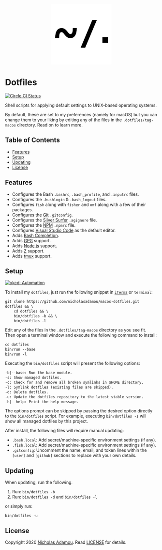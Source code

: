 <p align="center">
  <img src="dotfiles.png" alt="Dotfiles Icon"/>
</p>

# Dotfiles

[![Circle CI Status](https://circleci.com/gh/nicholasadamou/macos-dotfiles.svg?style=svg)](https://circleci.com/gh/nicholasadamou/macos-dotfiles)

Shell scripts for applying default settings to UNIX-based operating systems.

By default, these are set to my preferences (namely for macOS) but you can change them to your
liking by editing any of the files in the `.dotfiles/tag-macos` directory. Read on to learn
more.

## Table of Contents

- [Features](#features)
- [Setup](#setup)
- [Updating](#updating)
- [License](#license)

## Features

- Configures the Bash `.bashrc`, `.bash_profile`, and `.inputrc` files.
- Configures the `.hushlogin` & `.bash_logout` files.
- Configures `fish` along with `fisher` and `omf` along with a few of their packages.
- Configures the [Git](http://git-scm.com) `.gitconfig`.
- Configures the [Silver Surfer](https://github.com/ggreer/the_silver_searcher) `.agignore` file.
- Configures the [NPM](https://www.npmjs.org) `.npmrc` file.
- Configures [Visual Studio Code](https://code.visualstudio.com/) as the default editor.
- Adds [Bash Completion](http://bash-completion.alioth.debian.org).
- Adds [GPG](https://www.gnupg.org) support.
- Adds [Node.js](http://nodejs.org) support.
- Adds [Z](https://github.com/rupa/z) support.
- Adds [tmux](https://github.com/tmux/tmux) support.

## Setup

[![xkcd: Automation](http://imgs.xkcd.com/comics/automation.png)](http://xkcd.com/1319/)

To install my `dotfiles`, just run the following snippet in [`iTerm2`](https://www.iterm2.com/) or `terminal`:

    git clone https://github.com/nicholasadamou/macos-dotfiles.git dotfiles && \
    	cd dotfiles && \
    	bin/dotfiles -b && \
    	bin/dotfiles -l

Edit any of the files in the `.dotfiles/tag-macos` directory
as you see fit. Then open a terminal window and execute the following command to install:

    cd dotfiles
    bin/run --base
    bin/run -l

Executing the `bin/dotfiles` script will present the following options:

    -b|--base: Run the base module.
    -s: Show managed dotfiles.
    -c: Check for and remove all broken symlinks in $HOME directory.
    -l: Symlink dotfiles (existing files are skipped).
    -d: Delete dotfiles.
    -u: Update the dotfiles repository to the latest stable version.
    -h|--help: Print the help message.

The options prompt can be skipped by passing the desired option directly to the `bin/dotfiles` script.
For example, executing `bin/dotfiles -s` will show all managed dotfiles by this project.

After install, the following files will require manual updating:

- `.bash.local`: Add secret/machine-specific environment settings (if any).
- `.fish.local`: Add secret/machine-specific environment settings (if any).
- `.gitconfig`: Uncomment the name, email, and token lines within the `[user]` and `[github]`
  sections to replace with your own details.

## Updating

When updating, run the following:

1. Run: `bin/dotfiles -b`
1. Run: `bin/dotfiles -d` and `bin/dotfiles -l`

or simply run:

    bin/dotfiles -u

## License

Copyright 2020 [Nicholas Adamou](https://www.nicholasadamou.com).
Read [LICENSE](LICENSE.md) for details.
